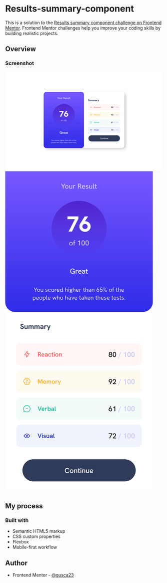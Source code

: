 # Results-summary-component

This is a solution to the [Results summary component challenge on Frontend Mentor](https://www.frontendmentor.io/challenges/results-summary-component-CE_K6s0maV). Frontend Mentor challenges help you improve your coding skills by building realistic projects. 

## Overview

### Screenshot

![](./design/desktop-screenshot.png)
![](./design/mobile-screenshot.png)

## My process

### Built with

- Semantic HTML5 markup
- CSS custom properties
- Flexbox
- Mobile-first workflow

## Author
- Frontend Mentor - [@gusca23](https://www.frontendmentor.io/profile/gusca23)
